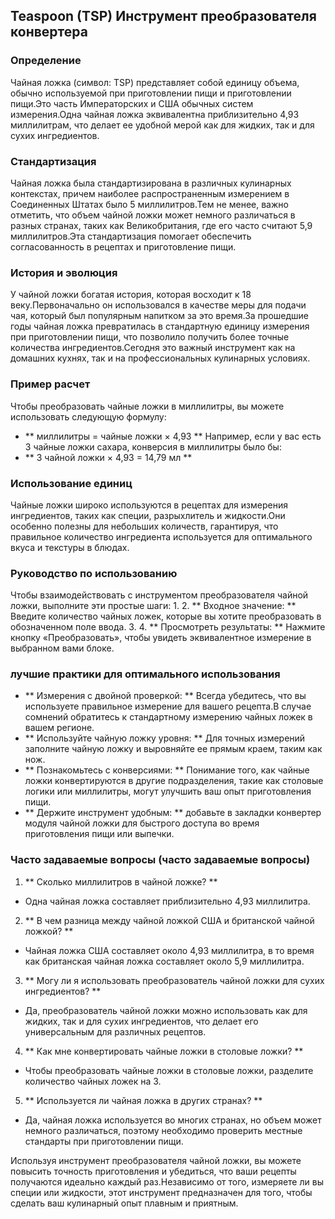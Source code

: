 ## Teaspoon (TSP) Инструмент преобразователя конвертера

### Определение
Чайная ложка (символ: TSP) представляет собой единицу объема, обычно используемой при приготовлении пищи и приготовлении пищи.Это часть Императорских и США обычных систем измерения.Одна чайная ложка эквивалентна приблизительно 4,93 миллилитрам, что делает ее удобной мерой как для жидких, так и для сухих ингредиентов.

### Стандартизация
Чайная ложка была стандартизирована в различных кулинарных контекстах, причем наиболее распространенным измерением в Соединенных Штатах было 5 миллилитров.Тем не менее, важно отметить, что объем чайной ложки может немного различаться в разных странах, таких как Великобритания, где его часто считают 5,9 миллилитров.Эта стандартизация помогает обеспечить согласованность в рецептах и ​​приготовление пищи.

### История и эволюция
У чайной ложки богатая история, которая восходит к 18 веку.Первоначально он использовался в качестве меры для подачи чая, который был популярным напитком за это время.За прошедшие годы чайная ложка превратилась в стандартную единицу измерения при приготовлении пищи, что позволило получить более точные количества ингредиентов.Сегодня это важный инструмент как на домашних кухнях, так и на профессиональных кулинарных условиях.

### Пример расчет
Чтобы преобразовать чайные ложки в миллилитры, вы можете использовать следующую формулу:
- ** миллилитры = чайные ложки × 4,93 **
Например, если у вас есть 3 чайные ложки сахара, конверсия в миллилитры было бы:
- ** 3 чайной ложки × 4,93 = 14,79 мл **

### Использование единиц
Чайные ложки широко используются в рецептах для измерения ингредиентов, таких как специи, разрыхлитель и жидкости.Они особенно полезны для небольших количеств, гарантируя, что правильное количество ингредиента используется для оптимального вкуса и текстуры в блюдах.

### Руководство по использованию
Чтобы взаимодействовать с инструментом преобразователя чайной ложки, выполните эти простые шаги:
1.
2. ** Входное значение: ** Введите количество чайных ложек, которые вы хотите преобразовать в обозначенном поле ввода.
3.
4. ** Просмотреть результаты: ** Нажмите кнопку «Преобразовать», чтобы увидеть эквивалентное измерение в выбранном вами блоке.

### лучшие практики для оптимального использования
- ** Измерения с двойной проверкой: ** Всегда убедитесь, что вы используете правильное измерение для вашего рецепта.В случае сомнений обратитесь к стандартному измерению чайных ложек в вашем регионе.
- ** Используйте чайную ложку уровня: ** Для точных измерений заполните чайную ложку и выровняйте ее прямым краем, таким как нож.
- ** Познакомьтесь с конверсиями: ** Понимание того, как чайные ложки конвертируются в другие подразделения, такие как столовые логики или миллилитры, могут улучшить ваш опыт приготовления пищи.
- ** Держите инструмент удобным: ** добавьте в закладки конвертер модуля чайной ложки для быстрого доступа во время приготовления пищи или выпечки.

### Часто задаваемые вопросы (часто задаваемые вопросы)

1. ** Сколько миллилитров в чайной ложке? **
- Одна чайная ложка составляет приблизительно 4,93 миллилитра.

2. ** В чем разница между чайной ложкой США и британской чайной ложкой? **
- Чайная ложка США составляет около 4,93 миллилитра, в то время как британская чайная ложка составляет около 5,9 миллилитра.

3. ** Могу ли я использовать преобразователь чайной ложки для сухих ингредиентов? **
- Да, преобразователь чайной ложки можно использовать как для жидких, так и для сухих ингредиентов, что делает его универсальным для различных рецептов.

4. ** Как мне конвертировать чайные ложки в столовые ложки? **
- Чтобы преобразовать чайные ложки в столовые ложки, разделите количество чайных ложек на 3.

5. ** Используется ли чайная ложка в других странах? **
- Да, чайная ложка используется во многих странах, но объем может немного различаться, поэтому необходимо проверить местные стандарты при приготовлении пищи.

Используя инструмент преобразователя чайной ложки, вы можете повысить точность приготовления и убедиться, что ваши рецепты получаются идеально каждый раз.Независимо от того, измеряете ли вы специи или жидкости, этот инструмент предназначен для того, чтобы сделать ваш кулинарный опыт плавным и приятным.